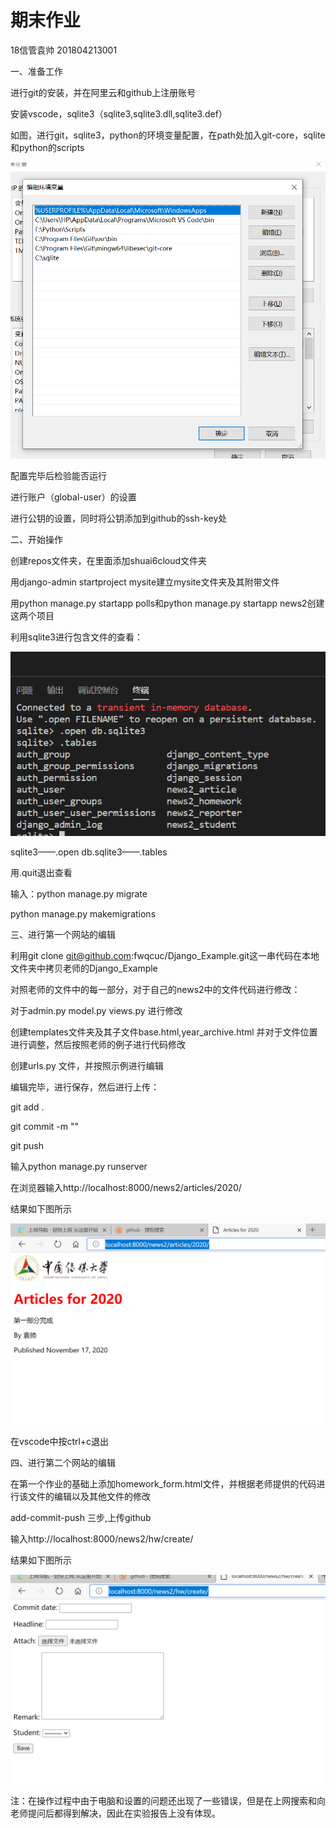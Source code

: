 # 期末作业
18信管袁帅 201804213001

一、准备工作

进行git的安装，并在阿里云和github上注册账号

安装vscode，sqlite3（sqlite3,sqlite3.dll,sqlite3.def）

如图，进行git，sqlite3，python的环境变量配置，在path处加入git-core，sqlite和python的scripts

![1](https://github.com/shuai6cloud/shuai6cloud/blob/main/mysite/images/1.png)

配置完毕后检验能否运行

进行账户（global-user）的设置

进行公钥的设置，同时将公钥添加到github的ssh-key处

二、开始操作

创建repos文件夹，在里面添加shuai6cloud文件夹

用django-admin startproject mysite建立mysite文件夹及其附带文件

用python manage.py startapp polls和python manage.py startapp news2创建这两个项目

利用sqlite3进行包含文件的查看：

![2](https://github.com/shuai6cloud/shuai6cloud/blob/main/mysite/images/2.png)

sqlite3——.open db.sqlite3——.tables

用.quit退出查看

输入：python manage.py migrate

python manage.py makemigrations

三、进行第一个网站的编辑

利用git clone git@github.com:fwqcuc/Django_Example.git这一串代码在本地文件夹中拷贝老师的Django_Example

对照老师的文件中的每一部分，对于自己的news2中的文件代码进行修改：

对于admin.py  model.py views.py 进行修改

创建templates文件夹及其子文件base.html,year_archive.html 并对于文件位置进行调整，然后按照老师的例子进行代码修改

创建urls.py 文件，并按照示例进行编辑

编辑完毕，进行保存，然后进行上传：

git add .

git commit -m ""

git push

输入python manage.py runserver

在浏览器输入http://localhost:8000/news2/articles/2020/

结果如下图所示

![3](https://github.com/shuai6cloud/shuai6cloud/blob/main/mysite/images/3.png)

在vscode中按ctrl+c退出

四、进行第二个网站的编辑

在第一个作业的基础上添加homework_form.html文件，并根据老师提供的代码进行该文件的编辑以及其他文件的修改

add-commit-push 三步,上传github

输入http://localhost:8000/news2/hw/create/

结果如下图所示

![4](https://github.com/shuai6cloud/shuai6cloud/blob/main/mysite/images/4.png)

注：在操作过程中由于电脑和设置的问题还出现了一些错误，但是在上网搜索和向老师提问后都得到解决，因此在实验报告上没有体现。







